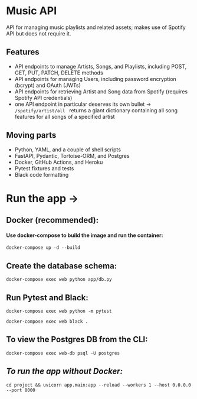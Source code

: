 # Music API

API for managing music playlists and related assets; makes use of Spotify API but does not require it.

## Features 

- API endpoints to manage Artists, Songs, and Playlists, including POST, GET, PUT, PATCH, DELETE methods
- API endpoints for managing Users, including password encryption (bcrypt) and OAuth (JWTs)
- API endpoints for retrieving Artist and Song data from Spotify (requires Spotify API credentials)
- one API endpoint in particular deserves its own bullet -> `/spotify/artist/all ` returns a giant dictionary containing all song features for all songs of a specified artist

## Moving parts

- Python, YAML, and a couple of shell scripts
- FastAPI, Pydantic, Tortoise-ORM, and Postgres
- Docker, GitHub Actions, and Heroku
- Pytest fixtures and tests
- Black code formatting

# Run the app ->

## Docker (recommended):
#### Use docker-compose to build the image and run the container:
```
docker-compose up -d --build
```

## Create the database schema:
```
docker-compose exec web python app/db.py
```
    
## Run Pytest and Black: 
```
docker-compose exec web python -m pytest
```

```
docker-compose exec web black .
```

## To view the Postgres DB from the CLI:
```
docker-compose exec web-db psql -U postgres
```

## _To run the app without Docker:_

```
cd project && uvicorn app.main:app --reload --workers 1 --host 0.0.0.0 --port 8000
```
